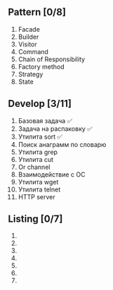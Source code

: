 ## Pattern [0/8]

1. Facade
2. Builder
3. Visitor
4. Command
5. Chain of Responsibility
6. Factory method
7. Strategy
8. State

## Develop [3/11]

1. Базовая задача ✅
2. Задача на распаковку ✅
3. Утилита sort ✅
4. Поиск анаграмм по словарю
5. Утилита grep
6. Утилита cut
7. Or channel
8. Взаимодействие с ОС
9. Утилита wget
10. Утилита telnet
11. HTTP server

## Listing [0/7]

1.
2.
3.
4.
5.
6.
7.   
